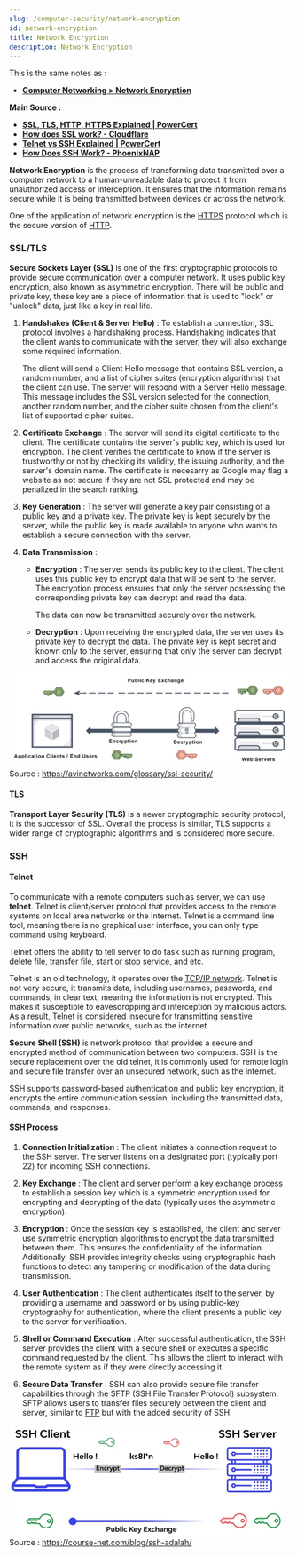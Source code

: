 ```yaml
---
slug: /computer-security/network-encryption
id: network-encryption
title: Network Encryption
description: Network Encryption
---
```


This is the same notes as :

- **[Computer Networking > Network Encryption](/computer-networking/network-encryption)**

**Main Source :**

- **[SSL, TLS, HTTP, HTTPS Explained | PowerCert](https://youtu.be/hExRDVZHhig?si=6hL-OBvXAyOVHGjz)**
- **[How does SSL work? - Cloudflare](https://www.cloudflare.com/learning/ssl/how-does-ssl-work/)**
- **[Telnet vs SSH Explained | PowerCert](https://youtu.be/tZop-zjYkrU?si=TD9ZjvQxu6mliMo0)**
- **[How Does SSH Work? - PhoenixNAP](https://phoenixnap.com/kb/how-does-ssh-work)**

**Network Encryption** is the process of transforming data transmitted over a computer network to a human-unreadable data to protect it from unauthorized access or interception. It ensures that the information remains secure while it is being transmitted between devices or across the network.

One of the application of network encryption is the [HTTPS](/computer-networking/http-https#https) protocol which is the secure version of [HTTP](/computer-networking/http-https#http).

### SSL/TLS

**Secure Sockets Layer (SSL)** is one of the first cryptographic protocols to provide secure communication over a computer network. It uses public key encryption, also known as asymmetric encryption. There will be public and private key, these key are a piece of information that is used to "lock" or "unlock" data, just like a key in real life.

1. **Handshakes (Client & Server Hello)** : To establish a connection, SSL protocol involves a handshaking process. Handshaking indicates that the client wants to communicate with the server, they will also exchange some required information.

   The client will send a Client Hello message that contains SSL version, a random number, and a list of cipher suites (encryption algorithms) that the client can use. The server will respond with a Server Hello message. This message includes the SSL version selected for the connection, another random number, and the cipher suite chosen from the client's list of supported cipher suites.

2. **Certificate Exchange** : The server will send its digital certificate to the client. The certificate contains the server's public key, which is used for encryption. The client verifies the certificate to know if the server is trustworthy or not by checking its validity, the issuing authority, and the server's domain name. The certificate is necesarry as Google may flag a website as not secure if they are not SSL protected and may be penalized in the search ranking.

3. **Key Generation** : The server will generate a key pair consisting of a public key and a private key. The private key is kept securely by the server, while the public key is made available to anyone who wants to establish a secure connection with the server.

4. **Data Transmission** :

   - **Encryption** : The server sends its public key to the client. The client uses this public key to encrypt data that will be sent to the server. The encryption process ensures that only the server possessing the corresponding private key can decrypt and read the data.

     The data can now be transmitted securely over the network.

   - **Decryption** : Upon receiving the encrypted data, the server uses its private key to decrypt the data. The private key is kept secret and known only to the server, ensuring that only the server can decrypt and access the original data.

![SSL encryption process](./ssl-process.png)  
Source : https://avinetworks.com/glossary/ssl-security/

#### TLS

**Transport Layer Security (TLS)** is a newer cryptographic security protocol, it is the successor of SSL. Overall the process is similar, TLS supports a wider range of cryptographic algorithms and is considered more secure.

### SSH

#### Telnet

To communicate with a remote computers such as server, we can use **telnet**. Telnet is client/server protocol that provides access to the remote systems on local area networks or the Internet. Telnet is a command line tool, meaning there is no graphical user interface, you can only type command using keyboard.

Telnet offers the ability to tell server to do task such as running program, delete file, transfer file, start or stop service, and etc.

Telnet is an old technology, it operates over the [TCP/IP network](/computer-networking/tcp-ip-model). Telnet is not very secure, it transmits data, including usernames, passwords, and commands, in clear text, meaning the information is not encrypted. This makes it susceptible to eavesdropping and interception by malicious actors. As a result, Telnet is considered insecure for transmitting sensitive information over public networks, such as the internet.

**Secure Shell (SSH)** is network protocol that provides a secure and encrypted method of communication between two computers. SSH is the secure replacement over the old telnet, it is commonly used for remote login and secure file transfer over an unsecured network, such as the internet.

SSH supports password-based authentication and public key encryption, it encrypts the entire communication session, including the transmitted data, commands, and responses.

#### SSH Process

1. **Connection Initialization** : The client initiates a connection request to the SSH server. The server listens on a designated port (typically port 22) for incoming SSH connections.

2. **Key Exchange** : The client and server perform a key exchange process to establish a session key which is a symmetric encryption used for encrypting and decrypting of the data (typically uses the asymmetric encryption).

3. **Encryption** : Once the session key is established, the client and server use symmetric encryption algorithms to encrypt the data transmitted between them. This ensures the confidentiality of the information. Additionally, SSH provides integrity checks using cryptographic hash functions to detect any tampering or modification of the data during transmission.

4. **User Authentication** : The client authenticates itself to the server, by providing a username and password or by using public-key cryptography for authentication, where the client presents a public key to the server for verification.

5. **Shell or Command Execution** : After successful authentication, the SSH server provides the client with a secure shell or executes a specific command requested by the client. This allows the client to interact with the remote system as if they were directly accessing it.

6. **Secure Data Transfer** : SSH can also provide secure file transfer capabilities through the SFTP (SSH File Transfer Protocol) subsystem. SFTP allows users to transfer files securely between the client and server, similar to [FTP](/computer-networking/ftp) but with the added security of SSH.

![SSH encryption process](./ssh-encryption.png)  
Source : https://course-net.com/blog/ssh-adalah/
